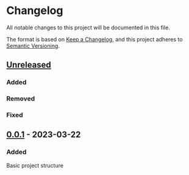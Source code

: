 # Changelog

All notable changes to this project will be documented in this file.

The format is based on [Keep a Changelog](https://keepachangelog.com/en/1.0.0/),
and this project adheres to [Semantic Versioning](https://semver.org/spec/v2.0.0.html).

## [Unreleased]

### Added

### Removed

### Fixed


## [0.0.1] - 2023-03-22

### Added

Basic project structure

[unreleased]: https://github.com/mb6ockatf/aes-n-flask/compare/v0.0.1...HEAD
[0.0.1]: https://github.com/mb6ockatf/aes-n-flask/releases/tag/v0.0.1
